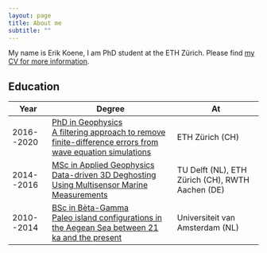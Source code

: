```yaml
---
layout: page
title: About me
subtitle: ""
---
```


My name is Erik Koene, I am  PhD student at the ETH Zürich. Please find [my CV for more information](/CV_English-2.pdf).

## Education


| Year | Degree | At |
|-------|--------|---------|
| 2016--2020 | [PhD in Geophysics](https://eeg.ethz.ch) <br> [A filtering approach to remove finite-difference errors from wave equation simulations](http://n.ethz.ch/~koenee/PhD_thesis_Koene_December_3.pdf) | ETH Zürich (CH) |
| 2014--2016 | [MSc in Applied Geophysics](https://idealeague.org/geophysics/) <br> [Data-driven 3D Deghosting Using Multisensor Marine Measurements](/assets/docs/MSc_thesis_Koene.pdf) | TU Delft (NL), ETH Zürich (CH), RWTH Aachen (DE) |
| 2010--2014 | [BSc in Bèta-Gamma](https://www.uva.nl/programmas/bachelors/beta-gamma/beta-gamma.html) <br> [Paleo island configurations in the Aegean Sea between 21 ka and the present](/assets/docs/BSc_thesis_Koene.pdf) | Universiteit van Amsterdam (NL) |

